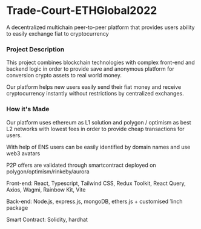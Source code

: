 # Trade-Court-ETHGlobal2022
A decentralized multichain peer-to-peer platform that provides users ability to easily exchange fiat to cryptocurrency

### Project Description
This project combines blockchain technologies with complex front-end and backend logic in order to provide save and anonymous platform for conversion crypto assets to real world money.

Our platform helps new users easily send their fiat money and receive cryptocurrency instantly without restrictions by centralized exchanges.

### How it's Made
Our platform uses ethereum as L1 solution and polygon / optimism as best L2 networks with lowest fees in order to provide cheap transactions for users.

With help of ENS users can be easily identified by domain names and use web3 avatars

P2P offers are validated through smartcontract deployed on polygon/optimism/rinkeby/aurora

Front-end: React, Typescript, Tailwind CSS, Redux Toolkit, React Query, Axios, Wagmi, Rainbow Kit, Vite

Back-end: Node.js, express.js, mongoDB, ethers.js + customised 1inch package

Smart Contract: Solidity, hardhat
